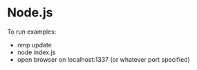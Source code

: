 # Node.js

To run examples:
- nmp update
- node index.js
- open browser on localhost:1337 (or whatever port specified)
